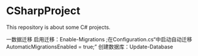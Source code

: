 # CSharpProject
This repository is about  some C#  projects.  

一数据迁移
 启用迁移：Enable-Migrations ;在Configuration.cs“中启动自动迁移 AutomaticMigrationsEnabled = true;”
 创建数据库：Update-Database
